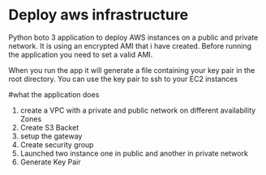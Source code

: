 # Deploy aws infrastructure
Python boto 3 application to deploy AWS instances on a public and private network. It is using an encrypted AMI that i have created. Before running the application you need to set a valid AMI.

When you run the app it will generate a file containing your key pair in the root directory. You can use the key pair to ssh to your EC2 instances

#what the application does
1) create a VPC with a private and public network on different availability Zones
2) Create S3 Backet
3) setup the gateway
4) Create security group
5) Launched two instance one in public and another in private network
6) Generate Key Pair
